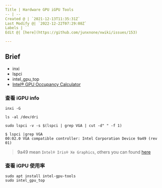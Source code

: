 ```yaml
---
Title | Hardware GPU iGPU Tools
-- | --
Created @ | `2021-12-13T11:35:31Z`
Last Modify @| `2022-12-22T07:29:08Z`
Labels | ``
Edit @| [here](https://github.com/junxnone/xwiki/issues/153)

---
```

## Brief
- inxi
- lspci
- intel_gpu_top
- [Intel® GPU Occupancy Calculator](https://oneapi-src.github.io/oneAPI-samples/Tools/GPU-Occupancy-Calculator/index.html)

### 查看 iGPU info

```
inxi -G
```
```
ls -al /dev/dri
```

```
sudo lspci -v -s $(lspci | grep VGA | cut -d" " -f 1)
```
```
$ lspci |grep VGA
00:02.0 VGA compatible controller: Intel Corporation Device 9a49 (rev 01)
```


> 9a49 mean `Intel® Iris® Xe Graphics`, others you can found [here](https://dgpu-docs.intel.com/devices/hardware-table.html)


### 查看 iGPU 使用率

```
sudo apt install intel-gpu-tools
sudo intel_gpu_top
```

